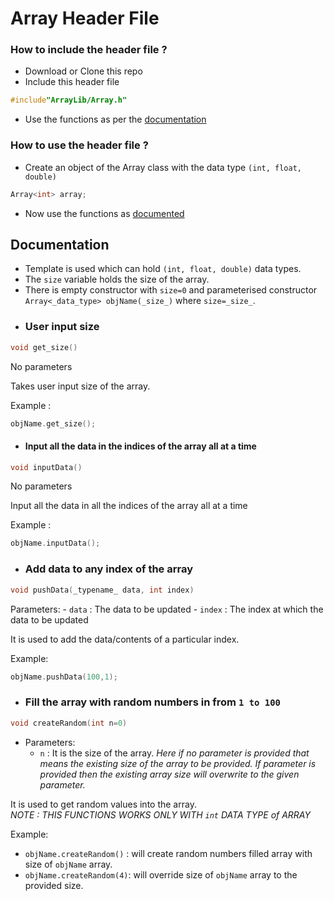 # Array Header File

### How to include the header file ? 
 - Download or Clone this repo 
 - Include this header file
```c++
#include"ArrayLib/Array.h"
```
- Use the functions as per the [documentation](https://github.com/pratyaysaha/ArrayLib#documentation)

### How to use the header file ?
- Create an object of the Array class with the data type ``` (int, float, double) ```
```c++
Array<int> array;
```
- Now use the functions as [documented](https://github.com/pratyaysaha/ArrayLib#documentation)

## Documentation
- Template is used which can hold ```(int, float, double)``` data types.
- The ```size``` variable holds the size of the array.
- There is empty constructor with ```size=0``` and parameterised constructor ```Array<_data_type> objName(_size_)``` where ```size=_size_```. 
- ### User input size
```c++
void get_size()
```
No parameters 

Takes user input size of the array. 

Example :
```c++
objName.get_size();
```
- #### Input all the data in the indices of the array all at a time
```c++
void inputData()
```
No parameters

Input all the data in all the indices of the array all at a time

Example :
```c++
objName.inputData();
```
- ### Add data to any index of the array
```c++
void pushData(_typename_ data, int index)
```

 Parameters:
    - `data`  : The data to be updated
    - `index` : The index at which the data to be updated

It is used to add the data/contents of a particular index.  

Example:
```c++
objName.pushData(100,1);
```
- ### Fill the array with random numbers in from `1 to 100`
```c++
void createRandom(int n=0)
```
- Parameters:
    - `n` : It is the size of the array. *Here if no parameter is provided that means the existing size of the array to be provided. If parameter is provided then the existing array size will overwrite to the given parameter.* 

It is used to get random values into the array.
<br/>
*NOTE : THIS FUNCTIONS WORKS ONLY WITH `int` DATA TYPE of ARRAY*

Example:

- `objName.createRandom()` : will create random numbers filled array with size of `objName` array.
- `objName.createRandom(4)`: will override size of `objName` array to the provided size.

